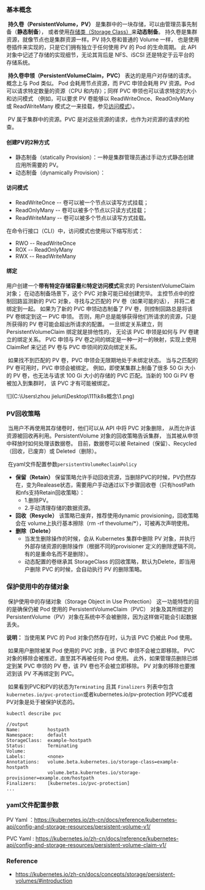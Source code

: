 ### 基本概念

​	**持久卷（PersistentVolume，PV）** 是集群中的一块存储，可以由管理员事先制备（**静态制备**）， 或者使用[存储类（Storage Class）](https://kubernetes.io/zh-cn/docs/concepts/storage/storage-classes/)来**动态制备**。 持久卷是集群资源，就像节点也是集群资源一样。PV 持久卷和普通的 Volume 一样， 也是使用卷插件来实现的，只是它们拥有独立于任何使用 PV 的 Pod 的生命周期。 此 API 对象中记述了存储的实现细节，无论其背后是 NFS、iSCSI 还是特定于云平台的存储系统。

​	**持久卷申领（PersistentVolumeClaim，PVC）** 表达的是用户对存储的请求。概念上与 Pod 类似。 Pod 会耗用节点资源，而 PVC 申领会耗用 PV 资源。Pod 可以请求特定数量的资源（CPU 和内存）；同样 PVC 申领也可以请求特定的大小和访问模式 （例如，可以要求 PV 卷能够以 ReadWriteOnce、ReadOnlyMany 或 ReadWriteMany 模式之一来挂载，参见[访问模式](https://kubernetes.io/zh-cn/docs/concepts/storage/persistent-volumes/#access-modes)）。

​	PV 属于集群中的资源。PVC 是对这些资源的请求，也作为对资源的请求的检查。

#### 创建PV的2种方式

- 静态制备（statically Provision）：一种是集群管理员通过手动方式静态创建应用所需要的 PV。
- 动态制备（dynamically Provision）：

#### 访问模式

- ReadWriteOnce -- 卷可以被一个节点以读写方式挂载；
- ReadOnlyMany -- 卷可以被多个节点以只读方式挂载；
- ReadWriteMany -- 卷可以被多个节点以读写方式挂载。

在命令行接口（CLI）中，访问模式也使用以下缩写形式：

- RWO -- ReadWriteOnce
- ROX -- ReadOnlyMany
- RWX -- ReadWriteMany

#### 绑定

​	用户创建一个**带有特定存储容量**和**特定访问模式**需求的 PersistentVolumeClaim 对象； 在动态制备场景下，这个 PVC 对象可能已经创建完毕。 主控节点中的控制回路监测新的 PVC 对象，寻找与之匹配的 PV 卷（如果可能的话）， 并将二者绑定到一起。 如果为了新的 PVC 申领动态制备了 PV 卷，则控制回路总是将该 PV 卷绑定到这一 PVC 申领。 否则，用户总是能够获得他们所请求的资源，只是所获得的 PV 卷可能会超出所请求的配置。 一旦绑定关系建立，则 PersistentVolumeClaim 绑定就是排他性的， 无论该 PVC 申领是如何与 PV 卷建立的绑定关系。 PVC 申领与 PV 卷之间的绑定是一种一对一的映射，实现上使用 ClaimRef 来记述 PV 卷与 PVC 申领间的双向绑定关系。

​	如果找不到匹配的 PV 卷，PVC 申领会无限期地处于未绑定状态。 当与之匹配的 PV 卷可用时，PVC 申领会被绑定。 例如，即使某集群上制备了很多 50 Gi 大小的 PV 卷，也无法与请求 100 Gi 大小的存储的 PVC 匹配。当新的 100 Gi PV 卷被加入到集群时， 该 PVC 才有可能被绑定。

![](C:\Users\zhou jielun\Desktop\111\k8s概念\1.png)

### PV回收策略

​	当用户不再使用其存储卷时，他们可以从 API 中将 PVC 对象删除， 从而允许该资源被回收再利用。PersistentVolume 对象的回收策略告诉集群， 当其被从申领中释放时如何处理该数据卷。 目前，数据卷可以被 Retained（保留）、Recycled（回收，已废弃）或 Deleted（删除）。

​	在yaml文件配置参数`persistentVolumeReclaimPolicy`

- **保留（Retain）** 保留策略允许手动回收资源，当删除PVC的时候，PV仍然存在，变为Realease状态，需要用户手动通过以下步骤回收卷（只有hostPath和nfs支持Retain回收策略）：
  - 1.删除PV。
  - 2.手动清理存储的数据资源。
- **回收（Resycle）** 该策略已废弃，推荐使用dynamic provisioning，回收策略会在 volume上执行基本擦除（rm -rf thevolume/*），可被再次声明使用。
- **删除（Delete）**
  - 当发生删除操作的时候，会从 Kubernetes 集群中删除 PV 对象，并执行外部存储资源的删除操作（根据不同的provisioner 定义的删除逻辑不同，有的是重命名而不是删除）。
  - 动态配置的卷继承其 StorageClass 的回收策略，默认为Delete，即当用户删除 PVC 的时候，会自动执行 PV 的删除策略。

### 保护使用中的存储对象

​	保护使用中的存储对象（Storage Object in Use Protection） 这一功能特性的目的是确保仍被 Pod 使用的 PersistentVolumeClaim（PVC） 对象及其所绑定的 PersistentVolume（PV）对象在系统中不会被删除，因为这样做可能会引起数据丢失。

**说明：** 当使用某 PVC 的 Pod 对象仍然存在时，认为该 PVC 仍被此 Pod 使用。

​	如果用户删除被某 Pod 使用的 PVC 对象，该 PVC 申领不会被立即移除。 PVC 对象的移除会被推迟，直至其不再被任何 Pod 使用。 此外，如果管理员删除已绑定到某 PVC 申领的 PV 卷，该 PV 卷也不会被立即移除。 PV 对象的移除也要推迟到该 PV 不再绑定到 PVC。

​	如果看到PVC和PV的状态为`Terminating` 且其 `Finalizers` 列表中包含 `kubernetes.io/pvc-protection`或者kubernetes.io/pv-protection 时PVC或者PV对象是处于被保护状态的。

```
kubectl describe pvc 

//output
Name:          hostpath
Namespace:     default
StorageClass:  example-hostpath
Status:        Terminating
Volume:
Labels:        <none>
Annotations:   volume.beta.kubernetes.io/storage-class=example-hostpath
               volume.beta.kubernetes.io/storage-provisioner=example.com/hostpath
Finalizers:    [kubernetes.io/pvc-protection]
...
```

### yaml文件配置参数

PV Yaml ：https://kubernetes.io/zh-cn/docs/reference/kubernetes-api/config-and-storage-resources/persistent-volume-v1/

PVC Yaml : https://kubernetes.io/zh-cn/docs/reference/kubernetes-api/config-and-storage-resources/persistent-volume-claim-v1/

### Reference

- https://kubernetes.io/zh-cn/docs/concepts/storage/persistent-volumes/#introduction
